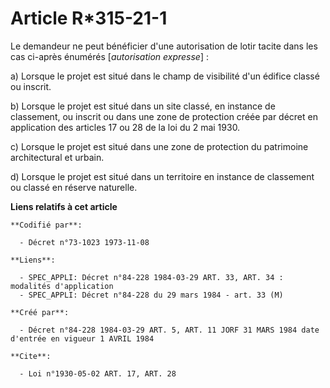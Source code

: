 # Article R*315-21-1

Le demandeur ne peut bénéficier d'une autorisation de lotir tacite dans les cas ci-après énumérés [*autorisation expresse*] :

a) Lorsque le projet est situé dans le champ de visibilité d'un édifice classé ou inscrit.

b) Lorsque le projet est situé dans un site classé, en instance de classement, ou inscrit ou dans une zone de protection
créée par décret en application des articles 17 ou 28 de la loi du 2 mai 1930.

c) Lorsque le projet est situé dans une zone de protection du patrimoine architectural et urbain.

d) Lorsque le projet est situé dans un territoire en instance de classement ou classé en réserve naturelle.

**Liens relatifs à cet article**

	**Codifié par**:

	  - Décret n°73-1023 1973-11-08

	**Liens**:

	  - SPEC_APPLI: Décret n°84-228 1984-03-29 ART. 33, ART. 34 : modalités d'application
	  - SPEC_APPLI: Décret n°84-228 du 29 mars 1984 - art. 33 (M)

	**Créé par**:

	  - Décret n°84-228 1984-03-29 ART. 5, ART. 11 JORF 31 MARS 1984 date d'entrée en vigueur 1 AVRIL 1984

	**Cite**:

	  - Loi n°1930-05-02 ART. 17, ART. 28
